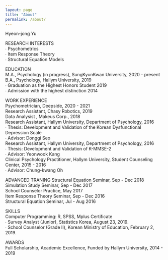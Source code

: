 ```yaml
---
layout: page
title: "About"
permalink: /about/
---
```


Hyeon-jong Yu

RESEARCH INTERESTS  
∙ Psychometrics  
∙ Item Response Theory  
∙ Structural Equation Models  

EDUCATION  
M.A., Psychology (in progress), SungKyunKwan University, 2020 - present  
B.A., Psychology, Hallym University, 2019  
∙ Graduation as the Highest Honors Student 2019  
∙ Admission with the highest distinction 2014  

WORK EXPERIENCE  
Psychometrician, Deepside, 2020 - 2021  
Research Assistant, Chasy Robotics, 2019  
Data Analysist , Makeus Corp., 2018  
Research Assistant, Hallym University, Department of Psychology, 2016  
   ∙ Thesis: Development and Validation of the Korean Dysfunctional Depression Scale  
   ∙ Advisor: Donggi Seo  
Research Assistant, Hallym University, Department of Psychology, 2016  
   ∙ Thesis: Development and Validation of K-MMSE-2  
   ∙ Advisor: Yeonwook Kang  
Clinical Psychology Practitioner, Hallym University, Student Counseling Center, 2015 - 2016  
   ∙ Advisor: Chung-kwang Oh  

ADVANCED TRANING
Structural Equation Seminar, Sep - Dec 2018  
Simulation Study Seminar, Sep - Dec 2017  
School Counselor Practice, May 2017  
Item Response Theory Seminar, Sep - Dec 2016  
Structural Equation Seminar, Jul - Aug 2016  

SKILLS  
Computer Programming: R, SPSS, Mplus
Certificate  
	   ∙ Survey Analyst (Junior), Statistics Korea, August 23, 2019.  
	   ∙ School Counselor (Grade Ⅱ), Korean Ministry of Education, February 2, 2019.  

AWARDS  
Full Scholarship, Academic Excellence, Funded by Hallym University, 2014 - 2019  
